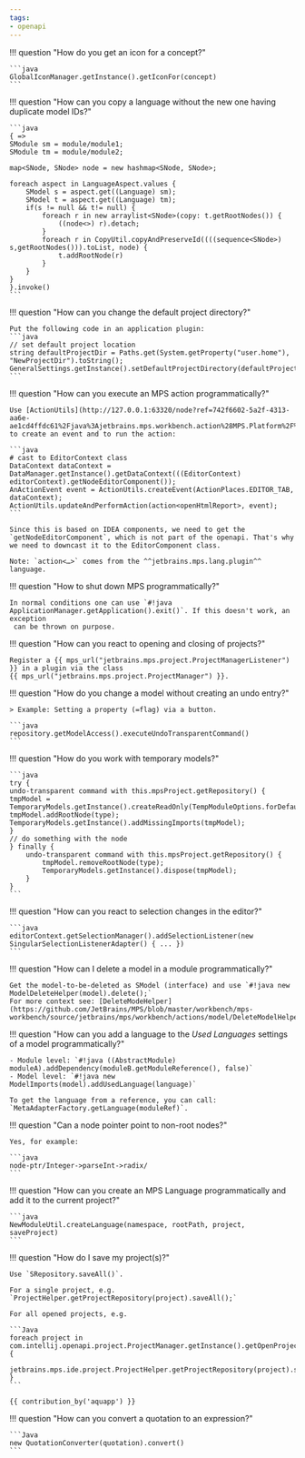 ```yaml
---
tags:
- openapi
---
```


!!! question "How do you get an icon for a concept?"

    ```java
    GlobalIconManager.getInstance().getIconFor(concept)
    ```

!!! question "How can you copy a language without the new one having duplicate model IDs?"

    ```java
    { =>
    SModule sm = module/module1;
    SModule tm = module/module2;

    map<SNode, SNode> node = new hashmap<SNode, SNode>;

    foreach aspect in LanguageAspect.values {
        SModel s = aspect.get((Language) sm);
        SModel t = aspect.get((Language) tm);
        if(s != null && t!= null) {
            foreach r in new arraylist<SNode>(copy: t.getRootNodes()) {
                ((node<>) r).detach;
            }
            foreach r in CopyUtil.copyAndPreserveId((((sequence<SNode>) s,getRootNodes())).toList, node) {
                t.addRootNode(r)
            }
        }
    }
    }.invoke()
    ```

!!! question "How can you change the default project directory?"

    Put the following code in an application plugin:
    ```java
    // set default project location 
    string defaultProjectDir = Paths.get(System.getProperty("user.home"), "NewProjectDir").toString();
    GeneralSettings.getInstance().setDefaultProjectDirectory(defaultProjectDir);
    ```

!!! question "How can you execute an MPS action programmatically?"

    Use [ActionUtils](http://127.0.0.1:63320/node?ref=742f6602-5a2f-4313-aa6e-ae1cd4ffdc61%2Fjava%3Ajetbrains.mps.workbench.action%28MPS.Platform%2F%29%2F%7EActionUtils) to create an event and to run the action:
    
    ```java
    # cast to EditorContext class
    DataContext dataContext = DataManager.getInstance().getDataContext(((EditorContext) editorContext).getNodeEditorComponent()); 
    AnActionEvent event = ActionUtils.createEvent(ActionPlaces.EDITOR_TAB, dataContext); 
    ActionUtils.updateAndPerformAction(action<openHtmlReport>, event);
    ```
    
    Since this is based on IDEA components, we need to get the `getNodeEditorComponent`, which is not part of the openapi. That's why we need to downcast it to the EditorComponent class.

    Note: `action<…>` comes from the ^^jetbrains.mps.lang.plugin^^ language.

!!! question "How to shut down MPS programmatically?"

    In normal conditions one can use `#!java ApplicationManager.getApplication().exit()`. If this doesn't work, an exception
     can be thrown on purpose. 

!!! question "How can you react to opening and closing of projects?"

    Register a {{ mps_url("jetbrains.mps.project.ProjectManagerListener") }} in a plugin via the class 
    {{ mps_url("jetbrains.mps.project.ProjectManager") }}.

!!! question "How do you change a model without creating an undo entry?"

    > Example: Setting a property (=flag) via a button.

    ```java
    repository.getModelAccess().executeUndoTransparentCommand()
    ```

!!! question "How do you work with temporary models?"

    ```java
    try { 
    undo-transparent command with this.mpsProject.getRepository() {
    tmpModel = TemporaryModels.getInstance().createReadOnly(TempModuleOptions.forDefaultModule());
    tmpModel.addRootNode(type);
    TemporaryModels.getInstance().addMissingImports(tmpModel);
    }
    // do something with the node
    } finally {
        undo-transparent command with this.mpsProject.getRepository() {
            tmpModel.removeRootNode(type);
            TemporaryModels.getInstance().dispose(tmpModel);
        }
    }
    ```

!!! question "How can you react to selection changes in the editor?"

    ```java
    editorContext.getSelectionManager().addSelectionListener(new SingularSelectionListenerAdapter() { ... })
    ```

!!! question "How can I delete a model in a module programmatically?"

    Get the model-to-be-deleted as SModel (interface) and use `#!java new ModelDeleteHelper(model).delete();`
    For more context see: [DeleteModeHelper](https://github.com/JetBrains/MPS/blob/master/workbench/mps-workbench/source/jetbrains/mps/workbench/actions/model/DeleteModelHelper.java)

!!! question "How can you add a language to the *Used Languages* settings of a model programmatically?"

    - Module level: `#!java ((AbstractModule) moduleA).addDependency(moduleB.getModuleReference(), false)`
    - Model level: `#!java new ModelImports(model).addUsedLanguage(language)`

    To get the language from a reference, you can call: `MetaAdapterFactory.getLanguage(moduleRef)`.

!!! question "Can a node pointer point to non-root nodes?"

    Yes, for example:

    ```java
    node-ptr/Integer->parseInt->radix/
    ```

!!! question "How can you create an MPS Language programmatically and add it to the current project?"

    ```java
    NewModuleUtil.createLanguage(namespace, rootPath, project, saveProject)
    ```

!!! question "How do I save my project(s)?"

    Use `SRepository.saveAll()`.

    For a single project, e.g. `ProjectHelper.getProjectRepository(project).saveAll();`

    For all opened projects, e.g.
    
    ```Java
    foreach project in com.intellij.openapi.project.ProjectManager.getInstance().getOpenProjects() { 
      jetbrains.mps.ide.project.ProjectHelper.getProjectRepository(project).saveAll(); 
    }
    ```

    {{ contribution_by('aquapp') }}

!!! question "How can you convert a quotation to an expression?"

    ```Java
    new QuotationConverter(quotation).convert()
    ```